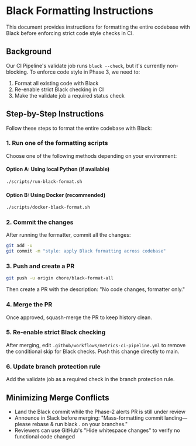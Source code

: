 # Black Formatting Instructions

This document provides instructions for formatting the entire codebase with Black before enforcing strict code style checks in CI.

## Background

Our CI Pipeline's validate job runs `black --check`, but it's currently non-blocking. To enforce code style in Phase 3, we need to:

1. Format all existing code with Black
2. Re-enable strict Black checking in CI
3. Make the validate job a required status check

## Step-by-Step Instructions

Follow these steps to format the entire codebase with Black:

### 1. Run one of the formatting scripts

Choose one of the following methods depending on your environment:

#### Option A: Using local Python (if available)

```bash
./scripts/run-black-format.sh
```

#### Option B: Using Docker (recommended)

```bash
./scripts/docker-black-format.sh
```

### 2. Commit the changes

After running the formatter, commit all the changes:

```bash
git add -u
git commit -m "style: apply Black formatting across codebase"
```

### 3. Push and create a PR

```bash
git push -u origin chore/black-format-all
```

Then create a PR with the description: "No code changes, formatter only."

### 4. Merge the PR

Once approved, squash-merge the PR to keep history clean.

### 5. Re-enable strict Black checking

After merging, edit `.github/workflows/metrics-ci-pipeline.yml` to remove the conditional skip for Black checks. Push this change directly to main.

### 6. Update branch protection rule

Add the validate job as a required check in the branch protection rule.

## Minimizing Merge Conflicts

- Land the Black commit while the Phase-2 alerts PR is still under review
- Announce in Slack before merging: "Mass-formatting commit landing—please rebase & run black . on your branches."
- Reviewers can use GitHub's "Hide whitespace changes" to verify no functional code changed